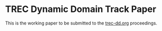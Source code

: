 # TREC Dynamic Domain Track Paper

This is the working paper to be submitted to the [trec-dd.org](http://trec-dd.org) proceedings. 
